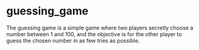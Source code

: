 # guessing_game
 The guessing game is a simple game where two players secretly choose a number between 1 and 100, and the objective is for the other player to guess the chosen number in as few tries as possible.
